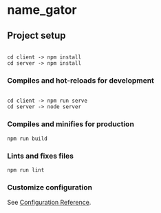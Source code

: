 # name_gator

## Project setup
```

cd client -> npm install
cd server -> npm install

```

### Compiles and hot-reloads for development
```

cd client -> npm run serve
cd server -> node server

```

### Compiles and minifies for production
```
npm run build
```

### Lints and fixes files
```
npm run lint
```

### Customize configuration
See [Configuration Reference](https://cli.vuejs.org/config/).
